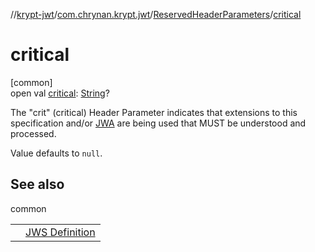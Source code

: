 //[krypt-jwt](../../../index.md)/[com.chrynan.krypt.jwt](../index.md)/[ReservedHeaderParameters](index.md)/[critical](critical.md)

# critical

[common]\
open val [critical](critical.md): [String](https://kotlinlang.org/api/latest/jvm/stdlib/kotlin/-string/index.html)?

The &quot;crit&quot; (critical) Header Parameter indicates that extensions to this specification and/or [JWA](https://datatracker.ietf.org/doc/html/rfc7515#ref-JWA) are being used that MUST be understood and processed.

Value defaults to `null`.

## See also

common

| | |
|---|---|
|  | [JWS Definition](https://datatracker.ietf.org/doc/html/rfc7515#section-4.1.11) |

